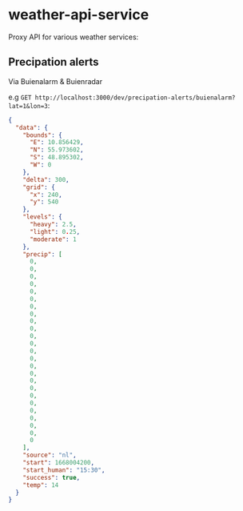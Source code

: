 # weather-api-service

Proxy API for various weather services:

## Precipation alerts

Via Buienalarm & Buienradar

e.g `GET http://localhost:3000/dev/precipation-alerts/buienalarm?lat=1&lon=3`:

```json
{
  "data": {
    "bounds": {
      "E": 10.856429,
      "N": 55.973602,
      "S": 48.895302,
      "W": 0
    },
    "delta": 300,
    "grid": {
      "x": 240,
      "y": 540
    },
    "levels": {
      "heavy": 2.5,
      "light": 0.25,
      "moderate": 1
    },
    "precip": [
      0,
      0,
      0,
      0,
      0,
      0,
      0,
      0,
      0,
      0,
      0,
      0,
      0,
      0,
      0,
      0,
      0,
      0,
      0,
      0,
      0,
      0,
      0,
      0,
      0
    ],
    "source": "nl",
    "start": 1668004200,
    "start_human": "15:30",
    "success": true,
    "temp": 14
  }
}
```

